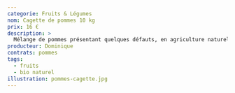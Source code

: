 ```yaml
---
categorie: Fruits & Légumes
nom: Cagette de pommes 10 kg
prix: 16 €
description: >
  Mélange de pommes présentant quelques défauts, en agriculture naturelle
producteur: Dominique
contrats: pommes
tags:
  - fruits
  - bio naturel
illustration: pommes-cagette.jpg
---
```



